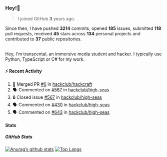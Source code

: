### Hey!👋
<!-- [![Banner](banner.png)](https://dillonb07.is-a.dev) -->


> I joined GitHub **3** years ago.

Since then, I have pushed **3214** commits, opened **185** issues, submitted **118** pull requests, received **45** stars across **134** personal projects and contributed to **37** public repositories.

<br>
Hey, I'm transcental, an immersive media student and hacker. I typically use Python, TypeScript or C# for my work.

<br>

#### :zap: Recent Activity

<!--START_SECTION:activity-->
1. 🎉 Merged PR [#6](https://github.com/hackclub/hackcraft/pull/6) in [hackclub/hackcraft](https://github.com/hackclub/hackcraft)
2. 🗣 Commented on [#567](https://github.com/hackclub/high-seas/issues/567#issuecomment-2471207627) in [hackclub/high-seas](https://github.com/hackclub/high-seas)
3. 🔒 Closed issue [#567](https://github.com/hackclub/high-seas/issues/567) in [hackclub/high-seas](https://github.com/hackclub/high-seas)
4. 🗣 Commented on [#430](https://github.com/hackclub/high-seas/issues/430#issuecomment-2471164576) in [hackclub/high-seas](https://github.com/hackclub/high-seas)
5. 🗣 Commented on [#643](https://github.com/hackclub/high-seas/issues/643#issuecomment-2471154869) in [hackclub/high-seas](https://github.com/hackclub/high-seas)
<!--END_SECTION:activity-->

#### Stats

##### GitHub Stats
[![Anurag’s github stats](https://github-readme-stats.vercel.app/api?username=transcental&show_icons=true&theme=radical)](https://github.com/transcental)
[![Top Langs](https://github-readme-stats.vercel.app/api/top-langs/?username=transcental&layout=compact&theme=radical)](https://github.com/transcental)
